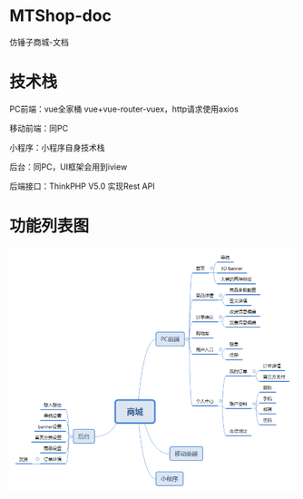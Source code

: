 # MTShop-doc
仿锤子商城-文档



# 技术栈

PC前端：vue全家桶 vue+vue-router-vuex，http请求使用axios

移动前端：同PC

小程序：小程序自身技术栈

后台：同PC，UI框架会用到iview

后端接口：ThinkPHP V5.0 实现Rest API



# 功能列表图

![功能列表图](./need-list.png)